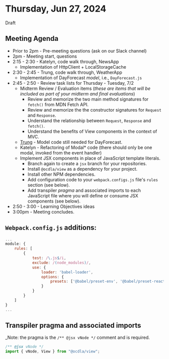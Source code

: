


# Thursday, Jun 27, 2024
Draft

## Meeting Agenda
* Prior to 2pm - Pre-meeting questions (ask on our Slack channel)
* 2pm - Meeting start, questions
* 2:15 - 2:30 - Katelyn, code walk through, NewsApp
  * Implementation of HttpClient + LocalStorageCache
* 2:30 - 2:45 - Trung, code walk through, WeatherApp
  * Implementation of DayForecast _model_, i.e., <code>DayForecast.js</code>
* 2:45 - 2:50 - Review task lists for Thursday - Tuesday, 7/2
  * Midterm Review / Evaluation items (_these are items that will be included as part of your midterm and final evaluations_)
    * Review and memorize the two main method signatures for <code>fetch()</code> from MDN Fetch API.
    * Review and memorize the the constructor signatures for <code>Request</code> and <code>Response</code>.
    * Understand the relationship between <code>Request</code>, <code>Response</code> and <code>fetch()</code>.
    * Understand the benefits of View components in the context of MVC.
  * [Trung](https://github.com/tnguyen-win/CS233JS-05-weather-template/blob/refactor/src/js/weatherParsing.js) - Model code still needed for DayForecast.
  * Katelyn - Refactoring of Modal* code (there should only be one modal, invoked from the event handler)
  * Implement JSX components in place of JavaScript template literals.
    * Branch again to create a <code>jsx</code> branch for your repositories.
    * Install <code>@ocdla/view</code> as a dependency for your project.
    * Install other NPM dependencies.
    * Add configuration code to your <code>webpack.configs.js</code> file's <code>rules</code> section (see below).
    * Add transpiler _pragma_ and associated imports to each JavaScript file where you will define or consume JSX components (see below).
* 2:50 - 3:00 - Learning Objectives ideas
* 3:00pm - Meeting concludes.
## <code>Webpack.config.js</code> additions:
```javascript
...
module: {
    rules: [	
        { 
            test: /\.js$/i,
            exclude: /(node_modules)/,
            use: { 
                loader: 'babel-loader', 
                options: {
                    presets: ['@babel/preset-env', '@babel/preset-react']
                }
            }
        }
    ]
}
...
```
## Transpiler pragma and associated imports
_Note: the pragma is the <code>/** @jsx vNode */</code> comment and is required.
```javascript
/** @jsx vNode */
import { vNode, View } from "@ocdla/view";
```



